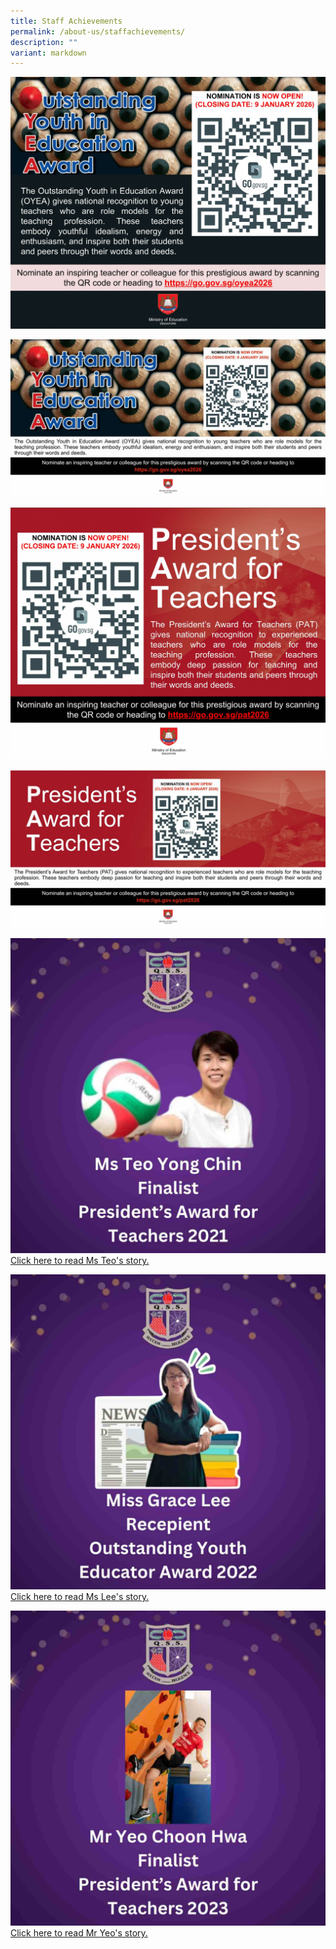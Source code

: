```yaml
---
title: Staff Achievements
permalink: /about-us/staffachievements/
description: ""
variant: markdown
---
```


![OYEA 1](/images/OYEA.jpg)

![OYEA 2](/images/OYEA_Banner.jpg)

![PAT 1](/images/PAT.jpg)

![PAT 2](/images/PAT_Banner.jpg)


![](/images/yongchiinachievement.jpg) 
[Click here to read Ms Teo's story.](https://www.schoolbag.edu.sg/story/be-good-be-grateful)

![](/images/graceachivement.jpg)
[Click here to read Ms Lee's story.](https://www.schoolbag.edu.sg/story/the-power-of-honest-conversations)

![](/images/yeoachievement.jpg)
[Click here to read Mr Yeo's story.](https://www.schoolbag.edu.sg/story/read-e-stead-e-pe!-how-this-sports-coach-leapt-for-tech)